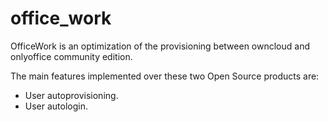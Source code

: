 # office_work

OfficeWork is an optimization of the provisioning between owncloud and onlyoffice community edition. 

The main features implemented over these two Open Source products are:
- User autoprovisioning.
- User autologin.
